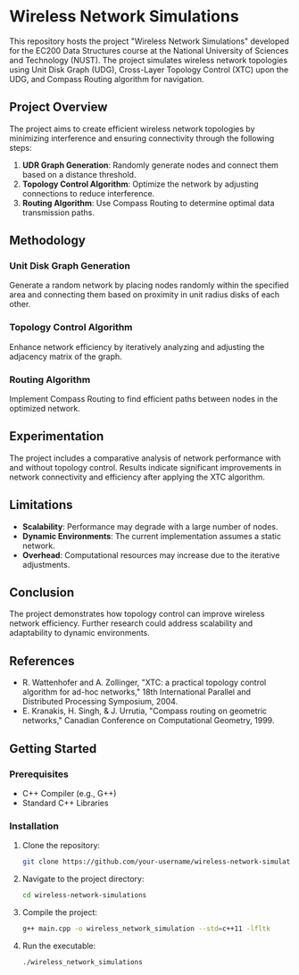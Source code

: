 # Wireless Network Simulations

This repository hosts the project "Wireless Network Simulations" developed for the EC200 Data Structures course at the National University of Sciences and Technology (NUST). The project simulates wireless network topologies using Unit Disk Graph (UDG), Cross-Layer Topology Control (XTC) upon the UDG, and Compass Routing algorithm for navigation.

## Project Overview

The project aims to create efficient wireless network topologies by minimizing interference and ensuring connectivity through the following steps:

1. **UDR Graph Generation**: Randomly generate nodes and connect them based on a distance threshold.
2. **Topology Control Algorithm**: Optimize the network by adjusting connections to reduce interference.
3. **Routing Algorithm**: Use Compass Routing to determine optimal data transmission paths.

## Methodology

### Unit Disk Graph Generation
Generate a random network by placing nodes randomly within the specified area and connecting them based on proximity in unit radius disks of each other.

### Topology Control Algorithm
Enhance network efficiency by iteratively analyzing and adjusting the adjacency matrix of the graph.

### Routing Algorithm
Implement Compass Routing to find efficient paths between nodes in the optimized network.

## Experimentation

The project includes a comparative analysis of network performance with and without topology control. Results indicate significant improvements in network connectivity and efficiency after applying the XTC algorithm.

## Limitations

- **Scalability**: Performance may degrade with a large number of nodes.
- **Dynamic Environments**: The current implementation assumes a static network.
- **Overhead**: Computational resources may increase due to the iterative adjustments.

## Conclusion

The project demonstrates how topology control can improve wireless network efficiency. Further research could address scalability and adaptability to dynamic environments.

## References

- R. Wattenhofer and A. Zollinger, "XTC: a practical topology control algorithm for ad-hoc networks," 18th International Parallel and Distributed Processing Symposium, 2004.
- E. Kranakis, H. Singh, & J. Urrutia, "Compass routing on geometric networks," Canadian Conference on Computational Geometry, 1999.

## Getting Started

### Prerequisites

- C++ Compiler (e.g., G++)
- Standard C++ Libraries

### Installation

1. Clone the repository:
   ```bash
   git clone https://github.com/your-username/wireless-network-simulations.git

2. Navigate to the project directory:
   ```bash
   cd wireless-network-simulations

3. Compile the project:
   ```bash
   g++ main.cpp -o wireless_network_simulation --std=c++11 -lfltk

4. Run the executable:
   ```bash
   ./wireless_network_simulations
